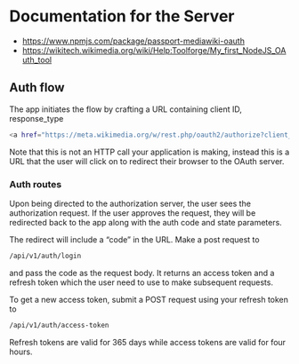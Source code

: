 # Documentation for the Server

- <https://www.npmjs.com/package/passport-mediawiki-oauth>
- <https://wikitech.wikimedia.org/wiki/Help:Toolforge/My_first_NodeJS_OAuth_tool>

## Auth flow

The app initiates the flow by crafting a URL containing client ID, response_type

```bash
<a href="https://meta.wikimedia.org/w/rest.php/oauth2/authorize?client_id=YOUR_CLIENT_ID&response_type=code"> Login </a>
```

Note that this is not an HTTP call your application is making, instead this is a URL that the user will click on to redirect their browser to the OAuth server.

### Auth routes

Upon being directed to the authorization server, the user sees the authorization request. If the user approves the request, they will be redirected back to the app along with the auth code and state parameters.

The redirect will include a “code” in the URL. Make a post request to

```bash
/api/v1/auth/login
```

and pass the code as the request body. It returns an access token and a refresh token which the user need to use to make subsequent requests.

To get a new access token, submit a POST request using your refresh token to

```bash
/api/v1/auth/access-token
```

Refresh tokens are valid for 365 days while access tokens are valid for four hours.
